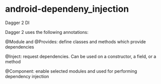 # android-dependeny_injection

Dagger 2 DI

Dagger 2 uses the following annotations:

@Module and @Provides: define classes and methods which provide dependencies

@Inject: request dependencies. Can be used on a constructor, a field, or a method

@Component: enable selected modules and used for performing dependency injection


